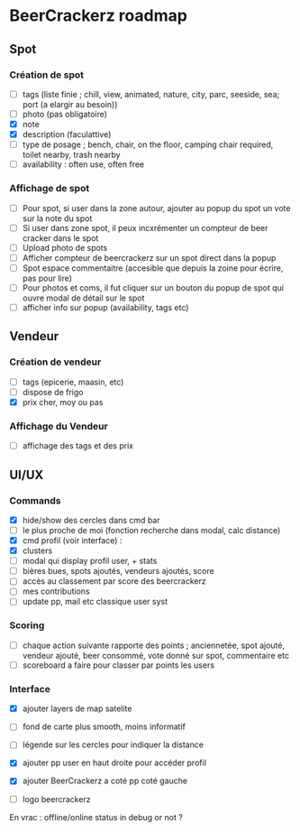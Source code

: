 # BeerCrackerz roadmap

## Spot

### Création de spot

- [ ] tags (liste finie ; chill, view, animated, nature, city, parc, seeside, sea; port (a elargir au besoin))
- [ ] photo (pas obligatoire)
- [x] note
- [x] description (faculattive)
- [ ] type de posage ; bench, chair, on the floor, camping chair required, toilet nearby, trash nearby
- [ ] availability : often use, often free

### Affichage de spot

- [ ] Pour spot, si user dans la zone autour, ajouter au popup du spot un vote sur la note du spot
- [ ] Si user dans zone spot, il peux incxrémenter un compteur de beer cracker dans le spot
- [ ] Upload photo de spots
- [ ] Afficher compteur de beercrackerz sur un spot direct dans la popup
- [ ] Spot espace commentaitre (accesible que depuis la zoine pour écrire, pas pour lire)
- [ ] Pour photos et coms, il fut cliquer sur un bouton du popup de spot qui ouvre modal de détail sur le spot
- [ ] afficher info sur popup (availability, tags etc)

## Vendeur

### Création de vendeur

- [ ] tags (epicerie, maasin, etc)
- [ ] dispose de frigo
- [x] prix cher, moy ou pas

### Affichage du Vendeur

- [ ] affichage des tags et des prix

## UI/UX

### Commands

- [x] hide/show des cercles dans cmd bar
- [ ] le plus proche de moi (fonction recherche dans modal, calc distance)
- [x] cmd profil (voir interface) :
- [x] clusters
- [ ] modal qui display profil user, + stats
- [ ] bières bues, spots ajoutés, vendeurs ajoutés, score
- [ ] accès au classement par score des beercrackerz
- [ ] mes contributions
- [ ] update pp, mail etc classique user syst

### Scoring

- [ ] chaque action suivante rapporte des points ; anciennetée, spot ajouté, vendeur ajouté, beer consommé, vote donné sur spot, commentaire etc
- [ ] scoreboard a faire pour classer par points les users

### Interface

- [x] ajouter layers de map satelite
- [ ] fond de carte plus smooth, moins informatif
- [ ] légende sur les cercles pour indiquer la distance
- [x] ajouter pp user en haut droite pour accéder profil
- [x] ajouter BeerCrackerz a coté pp coté gauche
- [ ] logo beercrackerz


En vrac :
offline/online status in debug or not ?
